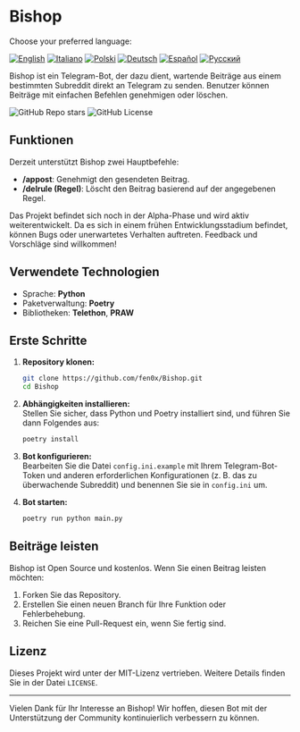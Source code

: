 # Bishop

Choose your preferred language:

[![English](https://img.shields.io/badge/🇬🇧English-blue?style=flat-square)](./README.md)
[![Italiano](https://img.shields.io/badge/🇮🇹Italian-green?style=flat-square)](./README-it.md)
[![Polski](https://img.shields.io/badge/🇵🇱Polski-red?style=flat-square)](./README-pl.md)
[![Deutsch](https://img.shields.io/badge/🇩🇪Deutsch-yellow?style=flat-square)](./README-de.md)
[![Español](https://img.shields.io/badge/🇪🇸Espa%C3%B1ol-orange?style=flat-square)](./README-es.md)
[![Русский](https://img.shields.io/badge/🇷🇺%D0%A0%D1%83%D1%81%D1%81%D0%BA%D0%B8%D0%B9-purple?style=flat-square)](./README-ru.md)

Bishop ist ein Telegram-Bot, der dazu dient, wartende Beiträge aus einem bestimmten Subreddit direkt an Telegram zu senden. Benutzer können Beiträge mit einfachen Befehlen genehmigen oder löschen.

![GitHub Repo stars](https://img.shields.io/github/stars/fen0x/Bishop?style=flat-square) 
![GitHub License](https://img.shields.io/github/license/fen0x/Bishop?style=flat-square) 

## Funktionen

Derzeit unterstützt Bishop zwei Hauptbefehle:

- **/appost**: Genehmigt den gesendeten Beitrag.  
- **/delrule (Regel)**: Löscht den Beitrag basierend auf der angegebenen Regel.  

Das Projekt befindet sich noch in der Alpha-Phase und wird aktiv weiterentwickelt. Da es sich in einem frühen Entwicklungsstadium befindet, können Bugs oder unerwartetes Verhalten auftreten. Feedback und Vorschläge sind willkommen!

## Verwendete Technologien

- Sprache: **Python**  
- Paketverwaltung: **Poetry**  
- Bibliotheken: **Telethon**, **PRAW**  

## Erste Schritte

1. **Repository klonen:**  
   ```bash
   git clone https://github.com/fen0x/Bishop.git
   cd Bishop
   ```

2. **Abhängigkeiten installieren:**  
   Stellen Sie sicher, dass Python und Poetry installiert sind, und führen Sie dann Folgendes aus:  
   ```bash
   poetry install
   ```

3. **Bot konfigurieren:**  
   Bearbeiten Sie die Datei `config.ini.example` mit Ihrem Telegram-Bot-Token und anderen erforderlichen Konfigurationen (z. B. das zu überwachende Subreddit) und benennen Sie sie in `config.ini` um.

4. **Bot starten:**  
   ```bash
   poetry run python main.py
   ```

## Beiträge leisten

Bishop ist Open Source und kostenlos. Wenn Sie einen Beitrag leisten möchten:  

1. Forken Sie das Repository.  
2. Erstellen Sie einen neuen Branch für Ihre Funktion oder Fehlerbehebung.  
3. Reichen Sie eine Pull-Request ein, wenn Sie fertig sind.  

## Lizenz

Dieses Projekt wird unter der MIT-Lizenz vertrieben. Weitere Details finden Sie in der Datei `LICENSE`.  

---

Vielen Dank für Ihr Interesse an Bishop! Wir hoffen, diesen Bot mit der Unterstützung der Community kontinuierlich verbessern zu können.